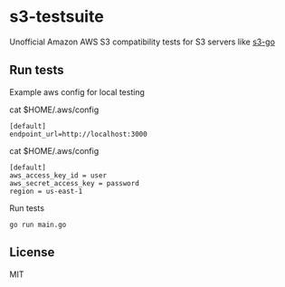 # s3-testsuite

Unofficial Amazon AWS S3 compatibility tests for S3 servers like [s3-go](https://github.com/autovia/s3-go)

## Run tests

Example aws config for local testing

cat $HOME/.aws/config

```shell
[default]
endpoint_url=http://localhost:3000
```

cat $HOME/.aws/config

```shell
[default]
aws_access_key_id = user
aws_secret_access_key = password
region = us-east-1
```

Run tests

```shell
go run main.go
```

## License

MIT